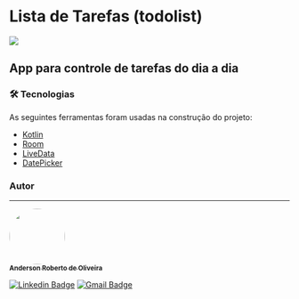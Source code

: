 # Lista de Tarefas (todolist)

<img src="https://img.shields.io/static/v1?label=APP&message=Kotlin&color=black"/>

## App para controle de tarefas do dia a dia

### 🛠 Tecnologias

As seguintes ferramentas foram usadas na construção do projeto:

- [Kotlin](https://kotlinlang.org/)
- [Room](https://developer.android.com/training/data-storage/room)
- [LiveData](https://developer.android.com/topic/libraries/architecture/livedata?hl=pt-br)
- [DatePicker](https://developer.android.com/reference/kotlin/android/widget/DatePicker)


### Autor
---

<a href="https://www.linkedin.com/in/anderson-oliveira-77708986/">
 <img style="border-radius: 50%;" src="https://media-exp1.licdn.com/dms/image/C4E03AQGz5G1Ty9aY0g/profile-displayphoto-shrink_200_200/0/1516989304857?e=1632960000&v=beta&t=d6hkHVxHvgbVWZz4Fotu6RjR45pO_HvZ5ihROdDa08M" width="100px;" alt=""/>
 <br />
 <sub><b>Anderson Roberto de Oliveira</b></sub>
</a>
 <a href="https://www.linkedin.com/in/anderson-oliveira-77708986/" title="Anderson"></a>

[![Linkedin Badge](https://img.shields.io/badge/-Anderson-blue?style=flat-square&logo=Linkedin&logoColor=white&link=https://www.linkedin.com/in/anderson-oliveira-77708986/)](https://www.linkedin.com/in/anderson-oliveira-77708986/)
[![Gmail Badge](https://img.shields.io/badge/-andersonrobertobru@gmail.com-c14438?style=flat-square&logo=Gmail&logoColor=white&link=mailto:andersonrobertobru@gmail.com)](mailto:andersonrobertobru@gmail.com)
